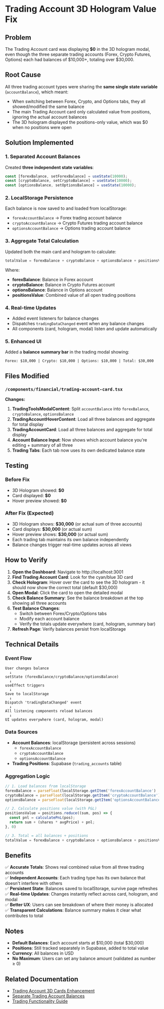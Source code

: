 # Trading Account 3D Hologram Value Fix

## Problem
The Trading Account card was displaying **$0** in the 3D hologram modal, even though the three separate trading accounts (Forex, Crypto Futures, Options) each had balances of $10,000+, totaling over $30,000.

## Root Cause
All three trading account types were sharing the **same single state variable** (`accountBalance`), which meant:
- When switching between Forex, Crypto, and Options tabs, they all showed/modified the same balance
- The main Trading Account card only calculated value from positions, ignoring the actual account balances
- The 3D hologram displayed the positions-only value, which was $0 when no positions were open

## Solution Implemented

### 1. Separated Account Balances
Created **three independent state variables**:
```typescript
const [forexBalance, setForexBalance] = useState(10000);
const [cryptoBalance, setCryptoBalance] = useState(10000);
const [optionsBalance, setOptionsBalance] = useState(10000);
```

### 2. LocalStorage Persistence
Each balance is now saved to and loaded from localStorage:
- `forexAccountBalance` → Forex trading account balance
- `cryptoAccountBalance` → Crypto Futures trading account balance  
- `optionsAccountBalance` → Options trading account balance

### 3. Aggregate Total Calculation
Updated both the main card and hologram to calculate:
```typescript
totalValue = forexBalance + cryptoBalance + optionsBalance + positionsValue
```

Where:
- **forexBalance**: Balance in Forex account
- **cryptoBalance**: Balance in Crypto Futures account
- **optionsBalance**: Balance in Options account
- **positionsValue**: Combined value of all open trading positions

### 4. Real-time Updates
- Added event listeners for balance changes
- Dispatches `tradingDataChanged` event when any balance changes
- All components (card, hologram, modal) listen and update automatically

### 5. Enhanced UI
Added a **balance summary bar** in the trading modal showing:
```
Forex: $10,000 | Crypto: $10,000 | Options: $10,000 | Total: $30,000
```

## Files Modified

### `/components/financial/trading-account-card.tsx`

**Changes:**
1. **TradingToolsModalContent**: Split `accountBalance` into `forexBalance`, `cryptoBalance`, `optionsBalance`
2. **TradingAccountHoverContent**: Load all three balances and aggregate for total display
3. **TradingAccountCard**: Load all three balances and aggregate for total display
4. **Account Balance Input**: Now shows which account balance you're editing + summary of all three
5. **Trading Tabs**: Each tab now uses its own dedicated balance state

## Testing

### Before Fix
- 3D Hologram showed: **$0**
- Card displayed: **$0**
- Hover preview showed: **$0**

### After Fix (Expected)
- 3D Hologram shows: **$30,000** (or actual sum of three accounts)
- Card displays: **$30,000** (or actual sum)
- Hover preview shows: **$30,000** (or actual sum)
- Each trading tab maintains its own balance independently
- Balance changes trigger real-time updates across all views

## How to Verify

1. **Open the Dashboard**: Navigate to http://localhost:3001
2. **Find Trading Account Card**: Look for the cyan/blue 3D card
3. **Check Hologram**: Hover over the card to see the 3D hologram - it should now show the correct total (default $30,000)
4. **Open Modal**: Click the card to open the detailed modal
5. **Check Balance Summary**: See the balance breakdown at the top showing all three accounts
6. **Test Balance Changes**: 
   - Switch between Forex/Crypto/Options tabs
   - Modify each account balance
   - Verify the totals update everywhere (card, hologram, summary bar)
7. **Refresh Page**: Verify balances persist from localStorage

## Technical Details

### Event Flow
```
User changes balance
  ↓
setState (forexBalance/cryptoBalance/optionsBalance)
  ↓
useEffect triggers
  ↓
Save to localStorage
  ↓
Dispatch 'tradingDataChanged' event
  ↓
All listening components reload balances
  ↓
UI updates everywhere (card, hologram, modal)
```

### Data Sources
- **Account Balances**: localStorage (persistent across sessions)
  - `forexAccountBalance`
  - `cryptoAccountBalance`
  - `optionsAccountBalance`
- **Trading Positions**: Supabase (`trading_accounts` table)

### Aggregation Logic
```typescript
// 1. Load balances from localStorage
forexBalance = parseFloat(localStorage.getItem('forexAccountBalance') || '10000')
cryptoBalance = parseFloat(localStorage.getItem('cryptoAccountBalance') || '10000')
optionsBalance = parseFloat(localStorage.getItem('optionsAccountBalance') || '10000')

// 2. Calculate positions value (with P&L)
positionsValue = positions.reduce((sum, pos) => {
  const pnl = calculatePnL(pos);
  return sum + (shares * avgPrice) + pnl;
}, 0)

// 3. Total = all balances + positions
totalValue = forexBalance + cryptoBalance + optionsBalance + positionsValue
```

## Benefits

✅ **Accurate Totals**: Shows real combined value from all three trading accounts  
✅ **Independent Accounts**: Each trading type has its own balance that doesn't interfere with others  
✅ **Persistent State**: Balances saved to localStorage, survive page refreshes  
✅ **Real-time Updates**: Changes instantly reflect across card, hologram, and modal  
✅ **Better UX**: Users can see breakdown of where their money is allocated  
✅ **Transparent Calculations**: Balance summary makes it clear what contributes to total

## Notes

- **Default Balances**: Each account starts at $10,000 (total $30,000)
- **Positions**: Still tracked separately in Supabase, added to total value
- **Currency**: All balances in USD
- **No Maximum**: Users can set any balance amount (validated as number ≥ 0)

## Related Documentation
- [Trading Account 3D Cards Enhancement](./TRADING_ACCOUNT_3D_CARDS_ENHANCEMENT.md)
- [Separate Trading Account Balances](./SEPARATE_TRADING_ACCOUNT_BALANCES.md)
- [Trading Functionality Guide](./TRADING_FUNCTIONALITY_GUIDE.md)
